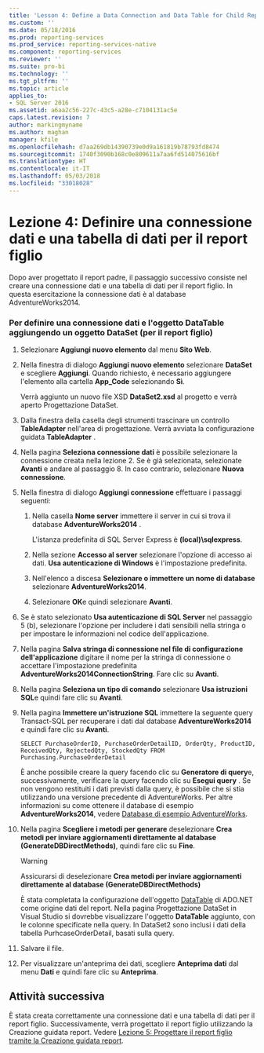 ```yaml
---
title: 'Lesson 4: Define a Data Connection and Data Table for Child Report (Lezione 4: Definire una connessione dati e una tabella dati per il report figlio) | Microsoft Docs'
ms.custom: ''
ms.date: 05/18/2016
ms.prod: reporting-services
ms.prod_service: reporting-services-native
ms.component: reporting-services
ms.reviewer: ''
ms.suite: pro-bi
ms.technology: ''
ms.tgt_pltfrm: ''
ms.topic: article
applies_to:
- SQL Server 2016
ms.assetid: a6aa2c56-227c-43c5-a28e-c7104131ac5e
caps.latest.revision: 7
author: markingmyname
ms.author: maghan
manager: kfile
ms.openlocfilehash: d7aa269db14390739e0d9a161819b78793fd8474
ms.sourcegitcommit: 1740f3090b168c0e809611a7aa6fd514075616bf
ms.translationtype: HT
ms.contentlocale: it-IT
ms.lasthandoff: 05/03/2018
ms.locfileid: "33018028"
---
```

# <a name="lesson-4-define-a-data-connection-and-data-table-for-child-report"></a>Lezione 4: Definire una connessione dati e una tabella di dati per il report figlio
Dopo aver progettato il report padre, il passaggio successivo consiste nel creare una connessione dati e una tabella di dati per il report figlio. In questa esercitazione la connessione dati è al database AdventureWorks2014.  
  
### <a name="to-define-a-data-connection-and-datatable-by-adding-a-dataset-for-child-report"></a>Per definire una connessione dati e l'oggetto DataTable aggiungendo un oggetto DataSet (per il report figlio)  
  
1.  Selezionare **Aggiungi nuovo elemento** dal menu **Sito Web**.  
  
2.  Nella finestra di dialogo **Aggiungi nuovo elemento** selezionare **DataSet** e scegliere **Aggiungi**. Quando richiesto, è necessario aggiungere l'elemento alla cartella **App_Code** selezionando **Sì**.  
  
    Verrà aggiunto un nuovo file XSD **DataSet2.xsd** al progetto e verrà aperto Progettazione DataSet.  
  
3.  Dalla finestra della casella degli strumenti trascinare un controllo **TableAdapter** nell'area di progettazione. Verrà avviata la configurazione guidata **TableAdapter** .  
  
4.  Nella pagina **Seleziona connessione dati** è possibile selezionare la connessione creata nella lezione 2. Se è già selezionata, selezionate **Avanti** e andare al passaggio 8. In caso contrario, selezionare **Nuova connessione**.  
  
5.  Nella finestra di dialogo **Aggiungi connessione** effettuare i passaggi seguenti:  
  
    1.  Nella casella **Nome server** immettere il server in cui si trova il database **AdventureWorks2014** .  
  
        L'istanza predefinita di SQL Server Express è **(local)\sqlexpress**.  
  
    2.  Nella sezione **Accesso al server** selezionare l'opzione di accesso ai dati. **Usa autenticazione di Windows** è l'impostazione predefinita.  
  
    3.  Nell'elenco a discesa **Selezionare o immettere un nome di database** selezionare **AdventureWorks2014**.  
  
    4.  Selezionare **OK**e quindi selezionare **Avanti**.  
  
6.  Se è stato selezionato **Usa autenticazione di SQL Server** nel passaggio 5 (b), selezionare l'opzione per includere i dati sensibili nella stringa o per impostare le informazioni nel codice dell'applicazione.  
  
7.  Nella pagina **Salva stringa di connessione nel file di configurazione dell'applicazione** digitare il nome per la stringa di connessione o accettare l'impostazione predefinita **AdventureWorks2014ConnectionString**. Fare clic su **Avanti**.  
  
8.  Nella pagina **Seleziona un tipo di comando** selezionare **Usa istruzioni SQL**e quindi fare clic su **Avanti**.  
  
9. Nella pagina **Immettere un'istruzione SQL** immettere la seguente query Transact-SQL per recuperare i dati dal database **AdventureWorks2014** e quindi fare clic su **Avanti**.  
  
    ```  
    SELECT PurchaseOrderID, PurchaseOrderDetailID, OrderQty, ProductID, ReceivedQty, RejectedQty, StockedQty FROM Purchasing.PurchaseOrderDetail  
    ```  
  
    È anche possibile creare la query facendo clic su **Generatore di query**e, successivamente, verificare la query facendo clic su **Esegui query** . Se non vengono restituiti i dati previsti dalla query, è possibile che si stia utilizzando una versione precedente di AdventureWorks. Per altre informazioni su come ottenere il database di esempio **AdventureWorks2014**, vedere [Database di esempio AdventureWorks](https://github.com/Microsoft/sql-server-samples/releases).  
  
10. Nella pagina **Scegliere i metodi per generare** deselezionare **Crea metodi per inviare aggiornamenti direttamente al database (GenerateDBDirectMethods)**, quindi fare clic su **Fine**.  
  
    > [!WARNING]  
    > Assicurarsi di deselezionare **Crea metodi per inviare aggiornamenti direttamente al database (GenerateDBDirectMethods)**  
  
    È stata completata la configurazione dell'oggetto [DataTable](http://msdn.microsoft.com/library/system.data.datatable.aspx) di ADO.NET come origine dati del report. Nella pagina Progettazione DataSet in Visual Studio si dovrebbe visualizzare l'oggetto **DataTable** aggiunto, con le colonne specificate nella query. In DataSet2 sono inclusi i dati della tabella PurhcaseOrderDetail, basati sulla query.  
  
11. Salvare il file.  
  
12. Per visualizzare un'anteprima dei dati, scegliere **Anteprima dati** dal menu **Dati** e quindi fare clic su **Anteprima**.  
  
## <a name="next-task"></a>Attività successiva  
È stata creata correttamente una connessione dati e una tabella di dati per il report figlio. Successivamente, verrà progettato il report figlio utilizzando la Creazione guidata report. Vedere [Lezione 5: Progettare il report figlio tramite la Creazione guidata report](../reporting-services/lesson-5-design-the-child-report-using-the-report-wizard.md).  
  


